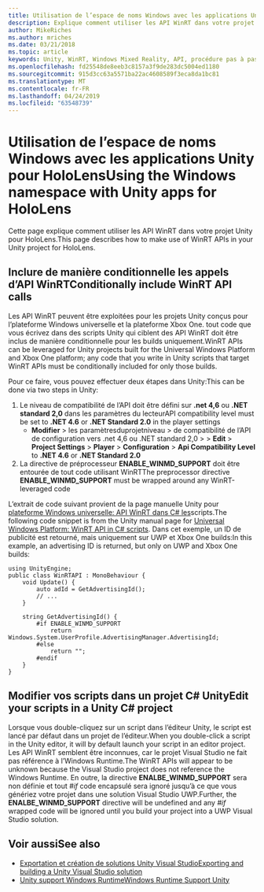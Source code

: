 ```yaml
---
title: Utilisation de l’espace de noms Windows avec les applications Unity pour HoloLens
description: Explique comment utiliser les API WinRT dans votre projet Unity pour HoloLens.
author: MikeRiches
ms.author: mriches
ms.date: 03/21/2018
ms.topic: article
keywords: Unity, WinRT, Windows Mixed Reality, API, procédure pas à pas
ms.openlocfilehash: fd25548de8eeb3c8157a3f9de283dc5004ed1180
ms.sourcegitcommit: 915d3cc63a5571ba22ac4608589f3eca8da1bc81
ms.translationtype: MT
ms.contentlocale: fr-FR
ms.lasthandoff: 04/24/2019
ms.locfileid: "63548739"
---
```

# <a name="using-the-windows-namespace-with-unity-apps-for-hololens"></a><span data-ttu-id="171ab-104">Utilisation de l’espace de noms Windows avec les applications Unity pour HoloLens</span><span class="sxs-lookup"><span data-stu-id="171ab-104">Using the Windows namespace with Unity apps for HoloLens</span></span>

<span data-ttu-id="171ab-105">Cette page explique comment utiliser les API WinRT dans votre projet Unity pour HoloLens.</span><span class="sxs-lookup"><span data-stu-id="171ab-105">This page describes how to make use of WinRT APIs in your Unity project for HoloLens.</span></span>

## <a name="conditionally-include-winrt-api-calls"></a><span data-ttu-id="171ab-106">Inclure de manière conditionnelle les appels d’API WinRT</span><span class="sxs-lookup"><span data-stu-id="171ab-106">Conditionally include WinRT API calls</span></span>

<span data-ttu-id="171ab-107">Les API WinRT peuvent être exploitées pour les projets Unity conçus pour l’plateforme Windows universelle et la plateforme Xbox One. tout code que vous écrivez dans des scripts Unity qui ciblent des API WinRT doit être inclus de manière conditionnelle pour les builds uniquement.</span><span class="sxs-lookup"><span data-stu-id="171ab-107">WinRT APIs can be leveraged for Unity projects built for the Universal Windows Platform and Xbox One platform; any code that you write in Unity scripts that target WinRT APIs must be conditionally included for only those builds.</span></span> 

<span data-ttu-id="171ab-108">Pour ce faire, vous pouvez effectuer deux étapes dans Unity:</span><span class="sxs-lookup"><span data-stu-id="171ab-108">This can be done via two steps in Unity:</span></span>
1) <span data-ttu-id="171ab-109">Le niveau de compatibilité de l’API doit être défini sur **.net 4,6** ou **.NET standard 2,0** dans les paramètres du lecteur</span><span class="sxs-lookup"><span data-stu-id="171ab-109">API compatibility level must be set to **.NET 4.6** or **.NET Standard 2.0** in the player settings</span></span>
    - <span data-ttu-id="171ab-110">**Modifier** >     les paramètresduprojetniveau > de compatibilité de l’API de configuration vers .net 4,6 ou .NET standard 2,0 >  > </span><span class="sxs-lookup"><span data-stu-id="171ab-110">**Edit** > **Project Settings** > **Player** > **Configuration** > **Api Compatibility Level** to **.NET 4.6** or **.NET Standard 2.0**</span></span>
2) <span data-ttu-id="171ab-111">La directive de préprocesseur **ENABLE_WINMD_SUPPORT** doit être entourée de tout code utilisant WinRT</span><span class="sxs-lookup"><span data-stu-id="171ab-111">The preprocessor directive **ENABLE_WINMD_SUPPORT** must be wrapped around any WinRT-leveraged code</span></span>

<span data-ttu-id="171ab-112">L’extrait de code suivant provient de la page manuelle Unity pour [plateforme Windows universelle: API WinRT dans C# les](http://docs.unity3d.com/Manual/windowsstore-scripts.html)scripts.</span><span class="sxs-lookup"><span data-stu-id="171ab-112">The following code snippet is from the Unity manual page for [Universal Windows Platform: WinRT API in C# scripts](http://docs.unity3d.com/Manual/windowsstore-scripts.html).</span></span> <span data-ttu-id="171ab-113">Dans cet exemple, un ID de publicité est retourné, mais uniquement sur UWP et Xbox One builds:</span><span class="sxs-lookup"><span data-stu-id="171ab-113">In this example, an advertising ID is returned, but only on UWP and Xbox One builds:</span></span>

```
using UnityEngine;
public class WinRTAPI : MonoBehaviour {
    void Update() {
        auto adId = GetAdvertisingId();
        // ...
    }

    string GetAdvertisingId() {
        #if ENABLE_WINMD_SUPPORT
            return Windows.System.UserProfile.AdvertisingManager.AdvertisingId;
        #else
            return "";
        #endif
    }
}
```

## <a name="edit-your-scripts-in-a-unity-c-project"></a><span data-ttu-id="171ab-114">Modifier vos scripts dans un projet C# Unity</span><span class="sxs-lookup"><span data-stu-id="171ab-114">Edit your scripts in a Unity C# project</span></span>

<span data-ttu-id="171ab-115">Lorsque vous double-cliquez sur un script dans l’éditeur Unity, le script est lancé par défaut dans un projet de l’éditeur.</span><span class="sxs-lookup"><span data-stu-id="171ab-115">When you double-click a script in the Unity editor, it will by default launch your script in an editor project.</span></span> <span data-ttu-id="171ab-116">Les API WinRT semblent être inconnues, car le projet Visual Studio ne fait pas référence à l’Windows Runtime.</span><span class="sxs-lookup"><span data-stu-id="171ab-116">The WinRT APIs will appear to be unknown because the Visual Studio project does not reference the Windows Runtime.</span></span> <span data-ttu-id="171ab-117">En outre, la directive **ENALBE_WINMD_SUPPORT** sera non définie et tout *#if* code encapsulé sera ignoré jusqu’à ce que vous génériez votre projet dans une solution Visual Studio UWP.</span><span class="sxs-lookup"><span data-stu-id="171ab-117">Further, the **ENALBE_WINMD_SUPPORT** directive will be undefined and any *#if* wrapped code will be ignored until you build your project into a UWP Visual Studio solution.</span></span>

## <a name="see-also"></a><span data-ttu-id="171ab-118">Voir aussi</span><span class="sxs-lookup"><span data-stu-id="171ab-118">See also</span></span>
* [<span data-ttu-id="171ab-119">Exportation et création de solutions Unity Visual Studio</span><span class="sxs-lookup"><span data-stu-id="171ab-119">Exporting and building a Unity Visual Studio solution</span></span>](exporting-and-building-a-unity-visual-studio-solution.md)
* [<span data-ttu-id="171ab-120">Unity support Windows Runtime</span><span class="sxs-lookup"><span data-stu-id="171ab-120">Windows Runtime Support Unity</span></span>](https://docs.unity3d.com/Manual/IL2CPP-WindowsRuntimeSupport.html)